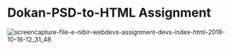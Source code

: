 # Dokan-PSD-to-HTML Assignment


![screencapture-file-e-nibir-webdevs-assignment-devs-index-html-2018-10-16-12_31_48](https://user-images.githubusercontent.com/17550976/46996862-dadf1d00-d13f-11e8-9077-3065ada4019a.png)
